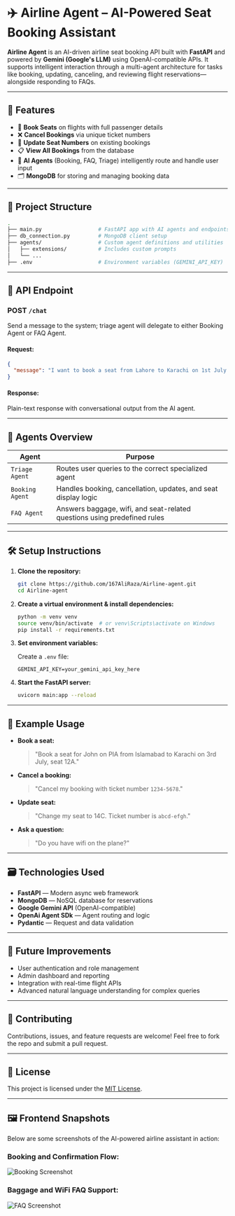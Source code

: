# ✈️ Airline Agent – AI-Powered Seat Booking Assistant

**Airline Agent** is an AI-driven airline seat booking API built with **FastAPI** and powered by **Gemini (Google's LLM)** using OpenAI-compatible APIs. It supports intelligent interaction through a multi-agent architecture for tasks like booking, updating, canceling, and reviewing flight reservations—alongside responding to FAQs.

---

## 🚀 Features

- 🛫 **Book Seats** on flights with full passenger details  
- ❌ **Cancel Bookings** via unique ticket numbers  
- 🔄 **Update Seat Numbers** on existing bookings  
- 📋 **View All Bookings** from the database  
- 🤖 **AI Agents** (Booking, FAQ, Triage) intelligently route and handle user input  
- 🗂 **MongoDB** for storing and managing booking data  

---

## 🧠 Project Structure

```bash
.
├── main.py                  # FastAPI app with AI agents and endpoints
├── db_connection.py         # MongoDB client setup
├── agents/                  # Custom agent definitions and utilities
│   ├── extensions/          # Includes custom prompts
│   └── ...
├── .env                     # Environment variables (GEMINI_API_KEY)
```

---

## 📡 API Endpoint

### POST `/chat`

Send a message to the system; triage agent will delegate to either Booking Agent or FAQ Agent.

#### Request:
```json
{
  "message": "I want to book a seat from Lahore to Karachi on 1st July."
}
```

#### Response:
Plain-text response with conversational output from the AI agent.

---

## 🧩 Agents Overview

| Agent          | Purpose                                                                 |
|----------------|-------------------------------------------------------------------------|
| `Triage Agent` | Routes user queries to the correct specialized agent                    |
| `Booking Agent`| Handles booking, cancellation, updates, and seat display logic          |
| `FAQ Agent`    | Answers baggage, wifi, and seat-related questions using predefined rules|

---

## 🛠️ Setup Instructions

1. **Clone the repository:**
   ```bash
   git clone https://github.com/167AliRaza/Airline-agent.git
   cd Airline-agent
   ```

2. **Create a virtual environment & install dependencies:**
   ```bash
   python -m venv venv
   source venv/bin/activate  # or venv\Scripts\activate on Windows
   pip install -r requirements.txt
   ```

3. **Set environment variables:**

   Create a `.env` file:
   ```
   GEMINI_API_KEY=your_gemini_api_key_here
   ```

4. **Start the FastAPI server:**
   ```bash
   uvicorn main:app --reload
   ```

---

## 🧪 Example Usage

- **Book a seat:**
  > "Book a seat for John on PIA from Islamabad to Karachi on 3rd July, seat 12A."

- **Cancel a booking:**
  > "Cancel my booking with ticket number `1234-5678`."

- **Update seat:**
  > "Change my seat to 14C. Ticket number is `abcd-efgh`."

- **Ask a question:**
  > "Do you have wifi on the plane?"

---

## 🗃️ Technologies Used

- **FastAPI** — Modern async web framework  
- **MongoDB** — NoSQL database for reservations  
- **Google Gemini API** (OpenAI-compatible)  
- **OpenAi Agent SDk** — Agent routing and logic  
- **Pydantic** — Request and data validation  

---

## 📌 Future Improvements

- User authentication and role management  
- Admin dashboard and reporting  
- Integration with real-time flight APIs  
- Advanced natural language understanding for complex queries  

---

## 🤝 Contributing

Contributions, issues, and feature requests are welcome! Feel free to fork the repo and submit a pull request.

---

## 📄 License

This project is licensed under the [MIT License](LICENSE).

---
## 🖼️ Frontend Snapshots

Below are some screenshots of the AI-powered airline assistant in action:

### Booking and Confirmation Flow:
![Booking Screenshot](README_IMG_1.jpg)

### Baggage and WiFi FAQ Support:
![FAQ Screenshot](README_IMG_2.jpg)
